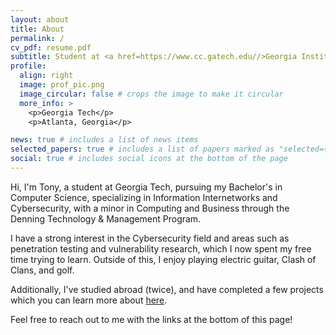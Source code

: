 ```yaml
---
layout: about
title: About
permalink: /
cv_pdf: resume.pdf
subtitle: Student at <a href=https://www.cc.gatech.edu//>Georgia Institue of Technology</a>
profile:
  align: right
  image: prof_pic.png
  image_circular: false # crops the image to make it circular
  more_info: >
    <p>Georgia Tech</p>
    <p>Atlanta, Georgia</p>

news: true # includes a list of news items
selected_papers: true # includes a list of papers marked as "selected={true}"
social: true # includes social icons at the bottom of the page
---
```


Hi, I'm Tony, a student at Georgia Tech, pursuing my Bachelor's in Computer Science, specializing in Information Internetworks and Cybersecurity, with a minor in Computing and Business through the Denning Technology & Management Program.

I have a strong interest in the Cybersecurity field and areas such as penetration testing and vulnerability research, which I now spent my free time trying to learn. Outside of this, I enjoy playing electric guitar, Clash of Clans, and golf.

Additionally, I've studied abroad (twice), and have completed a few projects which you can learn more about [here](/projects/).

Feel free to reach out to me with the links at the bottom of this page!

<!-- [Font Awesome icons](https://fontawesome.com/) and [Academicons](https://jpswalsh.github.io/academicons/), like the ones below. Add your Facebook, Twitter, LinkedIn, Google Scholar, or just disable all of them. -->
